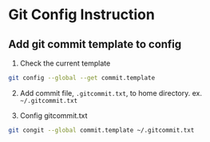 # Git Config Instruction

## Add git commit template to config

1. Check the current template

```bash
git config --global --get commit.template
```

2. Add commit file, `.gitcommit.txt`, to home directory. ex. `~/.gitcommit.txt`

3. Config gitcommit.txt

```bash
git congit --global commit.template ~/.gitcommit.txt
```
